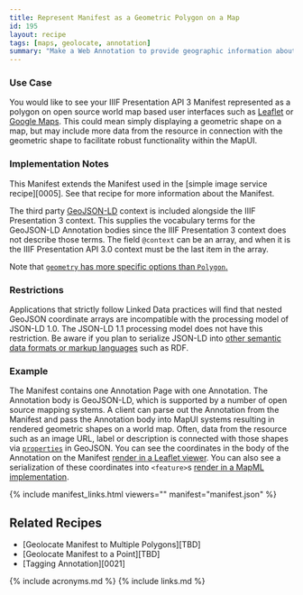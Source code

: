 ```yaml
---
title: Represent Manifest as a Geometric Polygon on a Map
id: 195
layout: recipe
tags: [maps, geolocate, annotation]
summary: "Make a Web Annotation to provide geographic information about an IIIF Presentation API 3 Manifest."
---
```


### Use Case 
You would like to see your IIIF Presentation API 3 Manifest represented as a polygon on open source world map based user interfaces such as [Leaflet](https://leafletjs.com/examples/geojson/) or [Google Maps](https://developers.google.com/maps/documentation/javascript/importing_data). This could mean simply displaying a geometric shape on a map, but may include more data from the resource in connection with the geometric shape to facilitate robust functionality within the MapUI.

### Implementation Notes
This Manifest extends the Manifest used in the [simple image service recipe][0005]. See that recipe for more information about the Manifest.

The third party [GeoJSON-LD](https://geojson.org/geojson-ld/) context is included alongside the IIIF Presentation 3 context. This supplies the vocabulary terms for the GeoJSON-LD Annotation bodies since the IIIF Presentation 3 context does not describe those terms. The field `@context` can be an array, and when it is the IIIF Presentation API 3.0 context must be the last item in the array. 

Note that [`geometry` has more specific options than `Polygon`.](https://tools.ietf.org/html/rfc7946#section-3.1)

### Restrictions
Applications that strictly follow Linked Data practices will find that nested GeoJSON coordinate arrays are incompatible with the processing model of JSON-LD 1.0. The JSON-LD 1.1 processing model does not have this restriction. Be aware if you plan to serialize JSON-LD into [other semantic data formats or markup languages](https://www.w3.org/TR/json-ld11/#relationship-to-other-linked-data-formats) such as RDF.  

### Example
The Manifest contains one Annotation Page with one Annotation. The Annotation body is GeoJSON-LD, which is supported by a number of open source mapping systems. A client can parse out the Annotation from the Manifest and pass the Annotation body into MapUI systems resulting in rendered geometric shapes on a world map. Often, data from the resource such as an image URL, label or description is connected with those shapes via [`properties`](https://tools.ietf.org/html/rfc7946#section-3.2) in GeoJSON. You can see the coordinates in the body of the Annotation on the Manifest [render in a Leaflet viewer](http://geo.rerum.io/geolocate/leaflet_view.html?manifest=https://preview.iiif.io/cookbook/0195-geolocate-manifest-to-polygon/recipe/0195-geolocate-manifest-to-polygon/manifest.json). You can also see a serialization of these coordinates into `<feature>`s [render in a MapML implementation](http://geo.rerum.io/geolocate/mapML-view.html?manifest=https://preview.iiif.io/cookbook/0195-geolocate-manifest-to-polygon/recipe/0195-geolocate-manifest-to-polygon/manifest.json).  

{% include manifest_links.html viewers="" manifest="manifest.json" %}

## Related Recipes
* [Geolocate Manifest to Multiple Polygons][TBD]
* [Geolocate Manifest to a Point][TBD]
* [Tagging Annotation][0021]

{% include acronyms.md %}
{% include links.md %}
